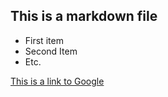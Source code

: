 ## This is a markdown file

* First item
* Second Item
* Etc.

[This is a link to Google](http://www.google.com)

